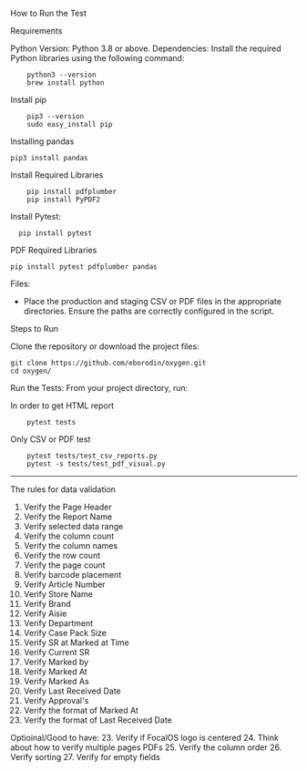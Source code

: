 How to Run the Test

Requirements

Python Version: Python 3.8 or above.
Dependencies: Install the required Python libraries using the following command:

        python3 --version
        brew install python

Install pip

        pip3 --version
        sudo easy_install pip

Installing pandas

    pip3 install pandas

Install Required Libraries

        pip install pdfplumber
        pip install PyPDF2

Install Pytest:

      pip install pytest

PDF Required Libraries

    pip install pytest pdfplumber pandas

Files:

*	Place the production and staging CSV or PDF files in the appropriate directories. Ensure the paths are correctly configured in the script.

Steps to Run

Clone the repository or download the project files:
    
    git clone https://github.com/eborodin/oxygen.git
    cd oxygen/

Run the Tests:
From your project directory, run:

In order to get HTML report

        pytest tests

Only CSV or PDF test

        pytest tests/test_csv_reports.py
        pytest -s tests/test_pdf_visual.py

----

The rules for data validation

1. Verify the Page Header 
2. Verify the Report Name
3. Verify selected data range
4. Verify the column count
4. Verify the column names
5. Verify the row count
6. Verify the page count
7. Verify barcode placement
8. Verify Article Number 
9. Verify Store Name
10. Verify Brand
11. Verify Aisie 
12. Verify Department
13. Verify Case Pack Size
14. Verify SR at Marked at Time
15. Verify Current SR
16. Verify Marked by
17. Verify Marked At 
18. Verify Marked As
19. Verify Last Received Date
20. Verify Approval's
21. Verify the format of Marked At 
22. Verify the format of Last Received Date

Optioinal/Good to have:
23. Verify if FocalOS logo is centered
24. Think about how to verify multiple pages PDFs
25. Verify the column order
26. Verify sorting
27. Verify for empty fields

